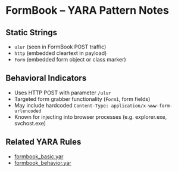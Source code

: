 # FormBook – YARA Pattern Notes

## Static Strings
- `ulur` (seen in FormBook POST traffic)
- `http` (embedded cleartext in payload)
- `Form` (embedded form object or class marker)

## Behavioral Indicators
- Uses HTTP POST with parameter `/ulur`
- Targeted form grabber functionality (`Form1`, form fields)
- May include hardcoded `Content-Type: application/x-www-form-urlencoded`
- Known for injecting into browser processes (e.g. explorer.exe, svchost.exe)

## Related YARA Rules
- [formbook_basic.yar](https://github.com/Sab0x1D/ghostyara/blob/main/families/formbook_basic.yar)  
- [formbook_behavior.yar](https://github.com/Sab0x1D/ghostyara/blob/main/ttps/formbook_behavior.yar)
